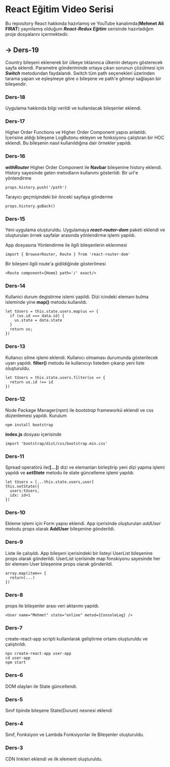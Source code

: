 # React Eğitim Video Serisi
Bu repository React hakkında hazırlamış ve YouTube kanalımda(**Mehmet Ali FIRAT**) yayınlamış olduğum *__React-Redux Eğitim__* serisinde hazırladığım proje dosyalarını içermektedir.

## -> Ders-19
Country bileşeni eklenerek bir ülkeye tıklanınca ülkenin detayını gösterecek sayfa eklendi. Parametre gönderiminde ortaya çıkan sorunun çözülmesi için ***Switch*** metodundan faydalandı. Switch tüm path seçenekleri üzerinden tarama yapan ve eşleşmeye göre o bileşene ve path'e gitmeyi sağlayan bir bileşendir.

### Ders-18
Uygulama hakkında bilgi verildi ve kullanılacak bileşenler eklendi.

### Ders-17
Higher Order Functions ve Higher Order Component yapısı anlatıldı. İçerisine aldığı bileşene LogButonu ekleyen ve fonksiyonu çalıştıran bir HOC eklendi. Bu bileşenin nasıl kullanıldığına dair örnekler yapıldı.

### Ders-16
***withRouter*** Higher Order Component ile **Navbar** bileşenine history eklendi. History sayesinde gelen metodların kullanımı gösterildi.
Bir url'e yönlendirme

    props.history.push('/path')
Tarayıcı geçmişindeki bir önceki sayfaya gönderme

    props.history.goBack()

### Ders-15
Yeni uygulama oluşturuldu. Uygulamaya ***react-router-dom*** paketi eklendi ve oluşturulan örnek sayfalar arasında yönlendirme işlemi yapıldı.

App dosyasına Yönlendirme ile ilgili bileşenlerin eklenmesi

    import { BrowserRouter, Route } from 'react-router-dom'

Bir bileşeni ilgili route'a gidildiğinde gösterilmesi

    <Route component={Home} path='/' exact/>

### Ders-14
Kullanici durum degistirme islemi yapildi. Dizi icindeki elemanı bulma isleminde yine **map()** metodu kullanıldı.

    let tUsers = this.state.users.map(us => {
      if (us.id === data.id) {
        us.state = data.state
      }
      return us;
    })

### Ders-13
Kullanıcı silme işlemi eklendi. Kullanıcı olmaması durumunda gösterilecek uyarı yapıldı. **filter()** metodu ile kullanıcıyı listeden çıkarıp yeni liste oluşturuldu.

    let tUsers = this.state.users.filter(us => {
      return us.id !== id
    })

### Ders-12
Node Package Manager(npm) ile _bootstrap_ frameworkü eklendi ve css düzenlemesi yapıldı.
Kurulum

    npm install bootstrap

**index.js** dosyası içerisinde

    import 'bootstrap/dist/css/bootstrap.min.css'

### Ders-11
Spread operatörü ile(**[...]**) dizi ve elemanları birleştirip yeni dizi yapma işlemi yapıldı ve ***setState*** metodu ile state güncelleme işlemi yapıldı.

    let tUsers = [...this.state.users,user]
    this.setState({
      users:tUsers,
      idx: id+1
    })

### Ders-10
Ekleme işlemi için Form yapısı eklendi. App içerisinde oluşturulan _addUser_ metodu props olarak **AddUser** bileşenine gönderildi.

### Ders-9
Liste ile çalışıldı. App bileşeni içerisindeki bir listeyi UserList bileşenine props olarak gönderildi. UserList içerisinde map fonskiyonu sayesinde her bir elemanı User bileşenine props olarak gönderildi.

    array.map(item=> {
      return(...)
    })



### Ders-8
props ile bileşenler arası veri aktarımı yapıldı.

    <User name="Mehmet" state="online" metod={ConsoleLog} />

### Ders-7
create-react-app scripti kullanılarak geliştirme ortamı oluşturuldu ve çalıştırıldı.

    npx create-react-app user-app
    cd user-app
    npm start

### Ders-6
DOM olayları ile State güncellendi.

### Ders-5
Sınıf tipinde bileşene State(Durum) nesnesi eklendi

### Ders-4
Sınıf, Fonksiyon ve Lambda Fonksiyonlar ile Bileşenler oluşturuldu.

### Ders-3
CDN linkleri eklendi ve ilk element oluşturuldu.